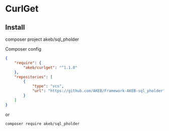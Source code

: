 # CurlGet

## Install

composer project akeb/sql_pholder

Composer config

```json
{
    "require": {
        "akeb/curlget": "^1.1.0"
    },
    "repositories": [
        {
            "type": "vcs",
            "url": "https://github.com/AKEB/Framework-AKEB-sql_pholder"
        }
    ]
}
```

or

```bash
composer require akeb/sql_pholder
```
